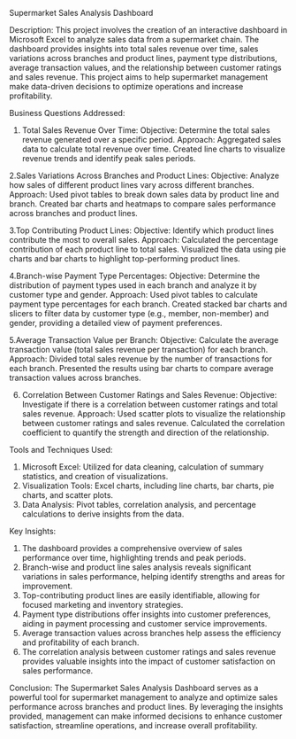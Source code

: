 Supermarket Sales Analysis Dashboard

Description:
This project involves the creation of an interactive dashboard in Microsoft Excel to analyze sales data from a supermarket chain. The dashboard provides insights into total sales revenue over time, sales variations across branches and product lines, payment type distributions, average transaction values, and the relationship between customer ratings and sales revenue. This project aims to help supermarket management make data-driven decisions to optimize operations and increase profitability.

Business Questions Addressed:

1. Total Sales Revenue Over Time:
Objective: Determine the total sales revenue generated over a specific period.
Approach: Aggregated sales data to calculate total revenue over time. Created line charts to visualize revenue trends and identify peak sales periods.

2.Sales Variations Across Branches and Product Lines:
Objective: Analyze how sales of different product lines vary across different branches.
Approach: Used pivot tables to break down sales data by product line and branch. Created bar charts and heatmaps to compare sales performance across branches and product lines.

3.Top Contributing Product Lines:
Objective: Identify which product lines contribute the most to overall sales.
Approach: Calculated the percentage contribution of each product line to total sales. Visualized the data using pie charts and bar charts to highlight top-performing product lines.

4.Branch-wise Payment Type Percentages:
Objective: Determine the distribution of payment types used in each branch and analyze it by customer type and gender.
Approach: Used pivot tables to calculate payment type percentages for each branch. Created stacked bar charts and slicers to filter data by customer type (e.g., member, non-member) and gender, providing a detailed view of payment preferences.

5.Average Transaction Value per Branch:
Objective: Calculate the average transaction value (total sales revenue per transaction) for each branch.
Approach: Divided total sales revenue by the number of transactions for each branch. Presented the results using bar charts to compare average transaction values across branches.

6. Correlation Between Customer Ratings and Sales Revenue:
Objective: Investigate if there is a correlation between customer ratings and total sales revenue.
Approach: Used scatter plots to visualize the relationship between customer ratings and sales revenue. Calculated the correlation coefficient to quantify the strength and direction of the relationship.

Tools and Techniques Used:

1. Microsoft Excel: Utilized for data cleaning, calculation of summary statistics, and creation of visualizations.
2. Visualization Tools: Excel charts, including line charts, bar charts, pie charts, and scatter plots.
3. Data Analysis: Pivot tables, correlation analysis, and percentage calculations to derive insights from the data.

Key Insights:

1. The dashboard provides a comprehensive overview of sales performance over time, highlighting trends and peak periods.
2. Branch-wise and product line sales analysis reveals significant variations in sales performance, helping identify strengths and areas for improvement.
3. Top-contributing product lines are easily identifiable, allowing for focused marketing and inventory strategies.
4. Payment type distributions offer insights into customer preferences, aiding in payment processing and customer service improvements.
5. Average transaction values across branches help assess the efficiency and profitability of each branch.
6. The correlation analysis between customer ratings and sales revenue provides valuable insights into the impact of customer satisfaction on sales performance.

Conclusion:
The Supermarket Sales Analysis Dashboard serves as a powerful tool for supermarket management to analyze and optimize sales performance across branches and product lines. By leveraging the insights provided, management can make informed decisions to enhance customer satisfaction, streamline operations, and increase overall profitability.
